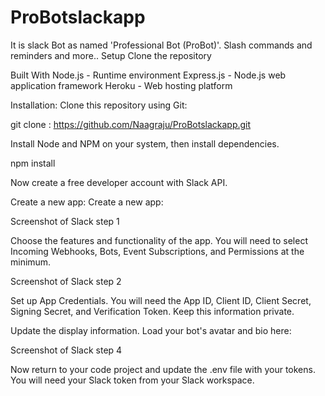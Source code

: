 # ProBotslackapp
It is slack Bot as named 'Professional Bot (ProBot)'. Slash commands and reminders and more..
Setup
Clone the repository


Built With
Node.js - Runtime environment
Express.js - Node.js web application framework
Heroku - Web hosting platform

Installation:
Clone this repository using Git:

git clone : https://github.com/Naagraju/ProBotslackapp.git

Install Node and NPM on your system, then install dependencies.

npm install

Now create a free developer account with Slack API.

Create a new app: 
Create a new app:

Screenshot of Slack step 1


Choose the features and functionality of the app. You will need to select Incoming Webhooks, Bots, Event Subscriptions, and Permissions at the minimum.

Screenshot of Slack step 2

Set up App Credentials. You will need the App ID, Client ID, Client Secret, Signing Secret, and Verification Token. Keep this information private.

Update the display information. Load your bot's avatar and bio here:

Screenshot of Slack step 4

Now return to your code project and update the .env file with your tokens. You will need your Slack token from your Slack workspace.
